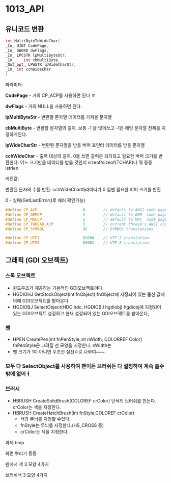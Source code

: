 # 1013_API

## 유니코드 변환

```cpp
int MultiByteToWideChar(
_In_ UINT CodePage,
_In_ DWORD dwFlags,
_In_ LPCSTR lpMultiByteStr,
_In_	int cbMultiByte,
_Out_opt_ LPWSTR lpWideCharStr,
_In_ int cchWideChar 
)


```

파라미터:

**CodePage** - 거의 CP_ACP를 사용하면 된다 ㅎ

**dwFlags** - 거의 NULL을 사용하면 된다.

**lpMultiByteStr** - 변환할 문자열   데이터를 가져올 문자열 

**cbMultiByte** - 변환할 문자열의 길이. 보통 -1 을 많이쓰고 -1은 해당 문자열 전체를 지정하게된다.

**lpWideCharStr** - 변환된 문자열을 받을 버퍼 포인터 데이터를 받을 문자열

**cchWideChar** - 출력 대상의 길이. 0을 쓰면 출력은 되지않고 필요한 버퍼 크기를 반환한다. 어느 크기만큼 데이터를 받을 것인지 sizeof/sizeof(TCHAR)나 뭐 등등  lstrlen

 리턴값:

변환된 문자의 수를 반환. cchWideChar파라미터가 0 일땐 필요한 버퍼 크기를 반환

0 - 실패(GetLastError()로 에러 확인가능)

```cpp
#define CP_ACP                    0        // default to ANSI code page 아스키 코드
#define CP_OEMCP                  1        // default to OEM  code page
#define CP_MACCP                  2        // default to MAC  code page
#define CP_THREAD_ACP             3        // current thread's ANSI code page
#define CP_SYMBOL                 42       // SYMBOL translations

#define CP_UTF7                   65000    // UTF-7 translation
#define CP_UTF8                   65001    // UTF-8 translation

```



## 그래픽 (GDI 오브젝트)

### 스톡 오브젝트

- 윈도우즈가 제공하는 기본적인 GDI오브젝트이다.
- HGDIOHJ GetStockObject(int fnObject)
  fnObject에 지정되어 있는 옵션 값에 의해 GDI오브젝트를 받아온다.
- HGDIOBJ SelectObject(HDC hdc, HGDIOBJ hgdiobj)
  hgdiobj에 지정되어 있는 GDI오브젝트 설정하고 현재 설정되어 있는 GDI오브젝트를 받아온다,

### 펜

- HPEN CreatePen(int fnPenStyle,int nWidth, COLORREF Color)
  fnPenStyle은 그려질 선 모양을 지정한다. nWidth는 
- 펜 크기가 1이 아니면 무조건 실선ㅇ로 나와여~~~

### 모두 다 SelectObject를 사용하여 펜이든 브러쉬든 다 설정하여 계속 쓸수 밖에 없어ㅓ

### 브러시

- HBRUSH CreateSolidBrush(COLOREF crColor) 
  단색의 브러쉬를 만든다. 
  crColor는  색을 지정한다.
- HBRUSH CreateHatchBrush(int fnStyle,COLOREF crColor)
  - 색과 무늬를 지정할 수있다.
  - fnStyle는 무늬를 지정한다.(HS_CROSS 등)
  - crColor는 색을 지정한다.



과제 bmp

화면 뿌리기 등등 

펜에서 색 3 모양 4가지

브러쉬색 3 모양 4가지


